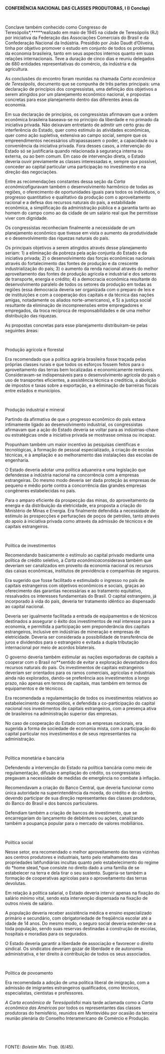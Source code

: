 **CONFERÊNCIA NACIONAL DAS CLASSES PRODUTORAS, I (I Conclap)**

 

Conclave também conhecido como Congresso de Teresópolis*,*****realizado
em maio de 1945 na cidade de Teresópolis (RJ) por iniciativa da
Federação das Associações Comerciais do Brasil e da Confederação
Nacional da Indústria. Presidido por João Daudt d’Oliveira, tinha por
objetivo promover o estudo em conjunto de todos os problemas da economia
brasileira, tanto em seus aspectos internos quanto em suas relações
internacionais. Teve a duração de cinco dias e reuniu delegados de 680
entidades representativas do comércio, da indústria e da agricultura.

As conclusões do encontro foram reunidas na chamada *Carta econômica de
Teresópolis,* documento que se compunha de três partes principais: uma
declaração de princípios dos congressistas, uma definição dos objetivos
a serem atingidos por um planejamento econômico nacional, e propostas
concretas para esse planejamento dentro das diferentes áreas da
economia.

Em sua declaração de princípios, os congressistas afirmavam que a ordem
econômica brasileira baseava-se no princípio da liberdade e no primado
da iniciativa privada. Não deixavam entretanto de admitir um certo grau
de interferência do Estado, quer como estímulo às atividades econômicas,
quer como ação supletiva, extensiva ao campo social, sempre que os
empreendimentos necessários ultrapassassem o poder, a capacidade ou a
conveniência da iniciativa privada. Fora desses casos, a intervenção do
Estado só se justificaria quando relacionada à segurança interna ou
externa, ou ao bem comum. Em caso de intervenção direta, o Estado
deveria ouvir previamente as classes interessadas e, sempre que
possível, conceder ao capital particular uma participação no
investimento e na direção das negociações.

Entre as recomendações constantes dessa seção da *Carta
econômica*figuravam também o desenvolvimento harmônico de todas as
regiões, o oferecimento de oportunidades iguais para todos os
indivíduos, o progresso quantitativo e qualitativo da produção com o
aproveitamento racional e a defesa dos recursos naturais do país, a
estabilidade econômica, a simplificação da administração pública e a
garantia tanto ao homem do campo como ao da cidade de um salário real
que lhe permitisse viver com dignidade.

Os congressistas reconheciam finalmente a necessidade de um planejamento
econômico que tivesse em vista o aumento da produtividade e o
desenvolvimento das riquezas naturais do país.

Os principais objetivos a serem atingidos através desse planejamento
seriam: 1) a eliminação da pobreza pela ação conjunta do Estado e da
iniciativa privada; 2) o desenvolvimento das forças econômicas nacionais
através do fortalecimento das fontes de produção e da crescente
industrialização do país; 3) o aumento da renda nacional através do
melhor aproveitamento das fontes de produção agrícola e industrial e dos
setores de transporte, energia e crédito; 4) a democracia econômica
resultante do desenvolvimento paralelo de todos os setores da produção
em todas as regiões (essa democracia deveria ser organizada com o
preparo de leis e de instituições e com a cooperação dos capitais e da
técnica das nações amigas, notadamente os aliados norte-americanos), e
5) a justiça social resultante da eliminação de incompreensões entre
empregadores e empregados, da troca recíproca de responsabilidades e de
uma melhor distribuição das riquezas.

As propostas concretas para esse planejamento distribuíram-se pelas
seguintes áreas:

 

Produção agrícola e florestal

Era recomendado que a política agrária brasileira fosse traçada pelas
próprias classes rurais e que todos os esforços fossem feitos para o
aproveitamento das terras bem localizadas e economicamente rentáveis.
Consideravam-se indispensáveis para o desenvolvimento agrícola do país o
uso de transportes eficientes, a assistência técnica e creditícia, a
abolição de impostos e taxas sobre a exportação, e a eliminação de
barreiras fiscais entre estados e municípios.

 

Produção industrial e mineral

Partindo da afirmativa de que o progresso econômico do país estava
intimamente ligado ao desenvolvimento industrial, os congressistas
afirmavam que a ação do Estado deveria se voltar para as
indústrias-chave ou estratégicas onde a iniciativa privada se mostrasse
omissa ou incapaz.

Propunham também um maior incentivo às pesquisas científicas e
tecnológicas, à formação de pessoal especializado, à criação de escolas
técnicas, e à ampliação e ao melhoramento das instalações das escolas de
engenharia.

O Estado deveria adotar uma política aduaneira e uma legislação que
defendesse a indústria nacional na concorrência com a empresas
estrangeiras. Do mesmo modo deveria ser dada proteção às empresas de
pequeno e médio porte contra a concorrência das grandes empresas
congêneres estabelecidas no país.

Para o amparo eficiente da prospecção das minas, do aproveitamento da
energia e da distribuição da eletricidade, era proposta a criação do
Ministério de Minas e Energia. Era finalmente defendida a necessidade de
estímulo às prospecções e perfurações de poços de petróleo, tanto
através do apoio à iniciativa privada como através da admissão de
técnicos e de capitais estrangeiros.

 

Política de investimentos

Recomendando basicamente o estímulo ao capital privado mediante uma
política de crédito seletivo, a *Carta econômica*considerava também que
deveriam ser canalizados em proveito da economia nacional os recursos
das caixas econômicas, institutos de previdência e companhias de
seguros.

Era sugerido que fosse facilitado e estimulado o ingresso no país de
capitais estrangeiros com objetivos econômicos e sociais, graças ao
oferecimento das garantias necessárias e ao tratamento equitativo,
ressalvados os interesses fundamentais do Brasil. O capital estrangeiro,
já incorporado à vida do país, deveria ter tratamento idêntico ao
dispensado ao capital nacional.

Deveria ser igualmente facilitada a entrada de equipamentos e de
técnicos destinados a assegurar o êxito dos investimentos de real
interesse para a economia, e permitida a participação sem preponderância
dos capitais estrangeiros, inclusive em indústrias de mineração e
empresas de eletricidade. Deveria ser considerada a possibilidade de
transferência de juros e dividendos para o estrangeiro e evitada a dupla
tributação internacional por meio de acordos bilaterais.

O governo deveria também estimular as nações exportadoras de capitais a
cooperar com o Brasil no**sentido de evitar a exploração devastadora dos
recursos naturais do país. Os investimentos de capitais estrangeiros
deveriam ser orientados para os ramos comerciais, agrícolas e
industriais ainda não explorados, dando-se preferência aos investimentos
a longo prazo, não apenas em termos de capitais, mas também em termos de
equipamentos e de técnicos.

Era recomendada a regulamentação de todos os investimentos relativos ao
estabelecimento de monopólios, e defendida a co-participação do capital
nacional nos investimentos de capitais estrangeiros, com a presença
ativa de brasileiros na administração superior das empresas.

No caso de cooperação do Estado com as empresas nacionais, era sugerida
a forma de sociedade de economia mista, com a participação do capital
particular nos investimentos e de seus representantes na administração.

 

Política monetária e bancária

Defendendo a intervenção do Estado na política bancária como meio de
regulamentação, difusão e ampliação do crédito, os congressistas
pregavam a necessidade de medidas de emergência no combate à inflação.

Recomendavam a criação do Banco Central, que deveria funcionar como
única autoridade na superintendência da moeda, do crédito e do câmbio,
devendo participar de sua direção representantes das classes produtoras,
do Banco do Brasil e dos bancos particulares.

Defendiam também a criação de bancos de investimento, que se
encarregariam do lançamento de debêntures ou ações, canalizando também a
poupança popular para o mercado de valores mobiliários.

 

Política social

Nesse setor, era recomendado o melhor aproveitamento das terras vizinhas
aos centros produtores e industriais, tanto pelo retalhamento das
propriedades latifundiárias incultas quanto pelo estabelecimento do
regime do *home stead,*que consiste no direito dado a uma família de se
estabelecer na terra e dela tirar o seu sustento. Sugeria-se também a
formação de cooperativas agrícolas para o aproveitamento das terras
devolutas.

Em relação à política salarial, o Estado deveria intervir apenas na
fixação do salário mínimo vital, sendo esta intervenção dispensada na
fixação de outros níveis de salário.

A população deveria receber assistência médica e ensino especializado
primário e secundário, com obrigatoriedade de freqüência escolar até a
idade de 14 anos. Do mesmo modo, o seguro social deveria estender-se a
toda população, sendo suas reservas destinadas à construção de escolas,
hospitais e moradias para os segurados.

O Estado deveria garantir a liberdade de associação e favorecer o
direito sindical. Os sindicatos deveriam gozar de liberdade e de
autonomia administrativa, e ter direito à contribuição de todos os seus
associados.

 

Política de povoamento

Era recomendada a adoção de uma política liberal de imigração, com a
admissão de imigrantes estrangeiros qualificados, como técnicos,
especialistas, cientistas e professores.

*A Carta econômica de Teresópolis*foi mais tarde aclamada como a *Carta
econômica das Américas* por todos os representantes das classes
produtoras do hemisfério, reunidos em Montevidéu por ocasião da terceira
reunião plenária do Conselho Interamericano de Comércio e Produção.

 

 

FONTE: *Boletim Min. Trab.* (6/45).

 
